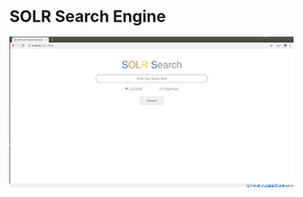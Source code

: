 # SOLR Search Engine


<img src="https://github.com/mrunmayeeshirodkar/SOLR-Search-Engine-/blob/master/images/index.PNG">
